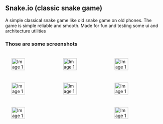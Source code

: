 
<body styly="margin: 0; padding: 0; display: flex; justify-content: space-between;">
    <h2>Snake.io (classic snake game)</h2>
    <p>A simple classical snake game like old snake game on old phones. The game is simple reliable and smooth. Made for fun and testing some ui and architecture utilities</p>
    <h3>Those are some screenshots</h3>
    <div style="width: 100%; display: flex; justify-content: space-between; padding: 10px; box-sizing: border-box;">
        <img src="https://github.com/user-attachments/assets/35b7bf25-6b52-4ff4-914c-b98600df8237" alt="Image 1" style="width: 32%; padding: 10px; box-sizing: border-box;" >
        <img src="https://github.com/user-attachments/assets/783b3f18-3bb4-4ec4-afb8-aa5e65ab9ee3" alt="Image 1" style="width: 32%; padding: 10px; box-sizing: border-box;" >
        <img src="https://github.com/user-attachments/assets/dcf156bc-65f2-4b01-b210-e68a90329b09" alt="Image 1" style="width: 32%; padding: 10px; box-sizing: border-box;" >
    </div>
    <div style="width: 100%; display: flex; justify-content: space-between; padding: 10px; box-sizing: border-box;">
        <img src="https://github.com/user-attachments/assets/d4b20ef7-1464-42b0-9dda-29b2879aff5e" alt="Image 1" style="width: 32%; padding: 10px; box-sizing: border-box;" >
        <img src="https://github.com/user-attachments/assets/9edb729d-7c27-40f4-a4ea-8d7afec9a4c6" alt="Image 1" style="width: 32%; padding: 10px; box-sizing: border-box;" >
        <img src="https://github.com/user-attachments/assets/7ae03238-74b0-4326-91a9-280191eb61fa" alt="Image 1" style="width: 32%; padding: 10px; box-sizing: border-box;" >
     </div>
     <div style="width: 100%; display: flex; justify-content: space-between; padding: 10px; box-sizing: border-box;">
        <img src="https://github.com/user-attachments/assets/25e5536f-9899-497c-b8f0-9ee8ee63db56" alt="Image 1" style="width: 32%; padding: 10px; box-sizing: border-box;" >
        <img src="https://github.com/user-attachments/assets/cc1c09d8-d0a8-4b04-895a-83902e8dd0d8" alt="Image 1" style="width: 32%; padding: 10px; box-sizing: border-box;" >
     </div>
</body>

